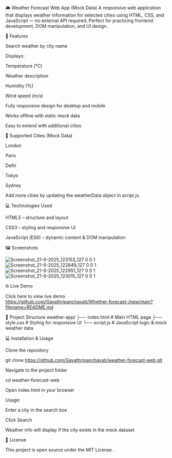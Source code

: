 🌦 Weather Forecast Web App (Mock Data)
A responsive web application that displays weather information for selected cities using HTML, CSS, and JavaScript — no external API required. Perfect for practicing frontend development, DOM manipulation, and UI design.

🚀 Features

Search weather by city name

Displays:

Temperature (°C)

Weather description

Humidity (%)

Wind speed (m/s)

Fully responsive design for desktop and mobile

Works offline with static mock data

Easy to extend with additional cities

🎯 Supported Cities (Mock Data)

London

Paris

Delhi

Tokyo

Sydney

Add more cities by updating the weatherData object in script.js.

💻 Technologies Used

HTML5 – structure and layout

CSS3 – styling and responsive UI

JavaScript (ES6) – dynamic content & DOM manipulation

🖼 Screenshots

![Screenshot_21-9-2025_123153_127 0 0 1](https://github.com/user-attachments/assets/a6a451f9-fa77-4a1d-873f-0c36f94e2a12)
![Screenshot_21-9-2025_122849_127 0 0 1](https://github.com/user-attachments/assets/eba71f10-6cf3-4292-9d30-7ec5588480eb)
![Screenshot_21-9-2025_122951_127 0 0 1](https://github.com/user-attachments/assets/1dfdb962-2baf-4522-a535-c684bdc67afc)
![Screenshot_21-9-2025_123015_127 0 0 1](https://github.com/user-attachments/assets/827473c4-0b53-4650-b74d-9fee2872469f)



🌐 Live Demo

Click here to view live demo
https://github.com/Gayathripanchavati/Whether-forecast-/new/main?filename=README.md

📂 Project Structure
weather-app/
 ├── index.html       # Main HTML page
 ├── style.css        # Styling for responsive UI
 └── script.js        # JavaScript logic & mock weather data

💻 Installation & Usage

Clone the repository

git clone https://github.com/Gayathripanchavati/weather-forecast-web.git


Navigate to the project folder

cd weather-forecast-web


Open index.html in your browser

Usage:

Enter a city in the search box

Click Search

Weather info will display if the city exists in the mock dataset

📜 License

This project is open source under the MIT License
.
